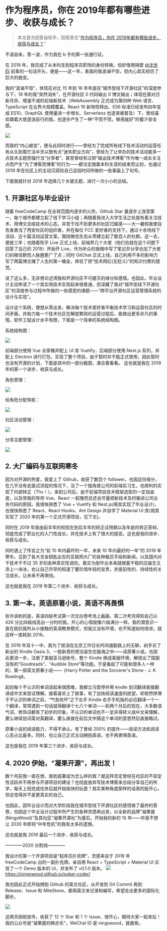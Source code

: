 # 作为程序员，你在 2019年都有哪些进步、收获与成长？

> 本文首次回答自知乎，回答原文“[作为程序员，你在 2019年都有哪些进步、收获与成长？](https://www.zhihu.com/question/363043667/answer/961312815)”

不请自来，答一波，作为我在 b 乎的第一张通行证。

在 2019 年，我完成了从本科生到程序员职场的身份转换。恰好借用隔壁 [@沈世钧](https://www.zhihu.com/people/d069b25d6ca84652cb81ab3109572d90) 前辈的一句话开头，便是——这一年，表面的我波澜不惊，但内心其实经历了巨大的蜕变。

我的“波澜不惊”，体现在对比 15 年到 18 年年底在“城市型线下开源社区”的深度参与下，19 年的我“突然消失”，在开源社区 0 代码输出 0 博文输出；体现在面对日新月异、增速不减的前端新技术（WebAssembly 正式成为第四种 Web 语言、TypeScript 在业界大规模覆盖、React 16 新特性释出、ES6 标准已经发布四年变成 ES10、GraphQL 使用量进一步增长、Serverless 也逐渐被普及）下，曾经喜欢跟着大佬逐浪前行的我，也逐步产生了一种“不慌不慌，够用就好”的蜜汁安全感。

![](https://cdn.nlark.com/yuque/0/2020/png/86548/1578048093919-6faa2f79-7806-4385-8f83-6b4941ca4909.png#align=left&display=inline&height=239&margin=%5Bobject%20Object%5D&originHeight=682&originWidth=700&size=0&status=done&style=none&width=245)

而我的“内心蜕变”，便与此同时进行——曾经为了完成所有线下技术活动的运营任务从头到尾忙活半天以致有点“迷失职业方向”，曾经为了让举办的技术活动能多一点技术主题而强行当“分享者”、甚至曾经有过把“输出技术博客”作为唯一成长关注点而产生“为了博客而博客”的行为——都注定随着本科生涯的结束而尘封，也通过 2019 年在社区上的主动沉寂给自己这段时间所做的一些事画上了句号。

下面我就针对 2019 年选择几个关键主题，进行一次小小的总结。

## 1. 开源社区与毕业设计

随着 freeCodeCamp 在全球范围内逐步的火热，Github Star 量逐步上涨至第一，每个城市都建立起了线下学习小组；再随着我进入大学生活之处就有着关注技术、用博文总结技术的心态，并苦于找不到更多的社区归属感——大一暑假我便自告奋勇当了西安社区的组织者，并在每位 FCC 爱好者的支持下，通过十余场线下活动、近十篇活动运营文案，围绕微信生态从零建立起了数百人的社群。这一去，便是三年；也随着知乎 Live 正式上线，前端界几个大佬（他们也就在这个问题下回答了自己的 2019）开始开 Live，作为听众的我暗中写了笔记并分享也加了大佬们的微信群而人脉圈更广了点；同时 GitChat 正式上线，自己利用不多的影响力写了两篇博文赚了人生的第一桶金，体验了把“技术网红(无贬义)”的知识付费的感觉。

说了这么多，无非想论述清我和开源社区不可磨灭的缘分和感情。也因此，毕业设计主动申请了一个其实用技术实现起来很普通，但深藏了我对“城市型线下开源社区”的深度参与过程中所做的一些感思的课题——“跨平台开源社区运营管理系统的设计与实现”。

设计这个系统，便想从零出发，解决每个技术爱好者平衡技术学习和运营社区的时间矛盾，并助力每一个技术社区在解放繁琐的运营过程后，能做出更多非凡的事情。软件工程设计水平有限，下面是一个简单的系统结构图。

系统结构图：

![](https://cdn.nlark.com/yuque/0/2020/png/86548/1578048093916-00e8f797-5863-4c8b-8b0e-894c3655c3d3.png#align=left&display=inline&height=672&margin=%5Bobject%20Object%5D&originHeight=672&originWidth=720&size=0&status=done&style=none&width=720)

前端部分使用 Vue 全家桶并配上 UI 库 Vuetify，后端部分使用 Nest.js 系列，并配上 Electron 进行打包，实现了整个项目。由于暂时并不能正式使用，因此暂时也没有开源的计划，下面是其中的一部分截图，凑合着看看。
这也就是我在 2019 年的第一个进步、收获与成长。

角色管理：

![](https://cdn.nlark.com/yuque/0/2020/png/86548/1578048093912-27991ca0-a936-4e96-b0f4-b944e37e037c.png#align=left&display=inline&height=390&margin=%5Bobject%20Object%5D&originHeight=390&originWidth=720&size=0&status=done&style=none&width=720)

给角色分配导航：

![](https://cdn.nlark.com/yuque/0/2020/png/86548/1578048093920-90bf70df-4da1-4a94-b14f-0ab178e0698a.png#align=left&display=inline&height=385&margin=%5Bobject%20Object%5D&originHeight=385&originWidth=720&size=0&status=done&style=none&width=720)

社区活动管理：

![](https://cdn.nlark.com/yuque/0/2020/png/86548/1578048093913-37a19c48-8141-43ac-b2b0-6c165bc38fb2.png#align=left&display=inline&height=387&margin=%5Bobject%20Object%5D&originHeight=387&originWidth=720&size=0&status=done&style=none&width=720)

分享主题管理：

![](https://cdn.nlark.com/yuque/0/2020/png/86548/1578048093928-1bc29cee-c158-4e4e-86e5-ba31dee5073e.png#align=left&display=inline&height=384&margin=%5Bobject%20Object%5D&originHeight=384&originWidth=720&size=0&status=done&style=none&width=720)

## 2. 大厂编码与互联网寒冬

因为对开源的热爱，我爱上了 Github，收获了数百个 follower。也因这份缘分，在几乎没有走面试流程的情况下，当了一个独角兽公司的前端实习生，也顺利的实现了内部转正（Thx！）。来到公司后，由于前端项目技术框架选型的一定自由度，以及带我的导师 Vue、React 一起撸而且还会尽量把新技术及时搬进公司业务代码的原因，我很快熟悉了 Vue + Vuetify 和 Nest.js(用其实现了毕业设计)，也很快熟悉了 React、React Hooks、Ant Design 并自学了 Material UI 库(用其实现了 2020 年的第一个正式开源项目，见下文)。

同时在 2019 年我由前半年的校招生到后半年的转正试用期以及年底的转正答辩，彻底完成了职业化的入门性成长，并在技术上有了很大的提高，这也是我的进步、收获与成长。

同时遇上了传言之为“前 10 年内最坏的一年，未来 10 年内最好的一年”的 2019 年寒冬。见到了各大含金钥匙出生的互联网大厂的各种裁员手段和新闻，以及国内对干技术干不过 35 岁的各种真实性调侃，着实为刚毕业本来就根基不稳的应届生又添上一块冰，也让自己尽早的知道了要珍惜年轻的宝贵，并提前性的、持续性的关注成长，让未来不再惧怕。

这也就是我在 2019 年第二个进步、收获与成长。

## 3. 第一本，英语原著小说，英语不再畏惧

些许讽刺的是，英语四级考试第一次交白卷考场上画画、第二次考完得知自己以 426 分比四级线高出一分时的我，开心的心情就像六级满分一样。我的潜意识一直在抵抗我所从小接触的英语教育模式，但我又没有环境，也不知道如何改进，就这样一直耗到 2019。

在 2019 年双十一中，我为了抵消在北京工作日长时间通勤路上的无聊，剁手买了新出的 Kindle Oasis 3，一股新奇的想法诞生在脑海之中——读原著小说。也因此更进一步，注册了美服亚马逊账号，整个 Kindle 换成美服环境，解锁出了国服没有的“Goodreads”、“Audible Store”等功能。于是看起了可能和很多人一样的，第一部英文原著小说——《Harry Potter and the Sorcerer's Stone - J. K. Rowling》。

起初每个不认识的单词读起来很困难，我都立马暂停并用 kindle 划词翻译直接翻译成中文来尝试理解。接着喜欢上了故事，有了加快阅读速度的欲望，却依然停滞于不认识的单词之前，“气急败坏”之下左手 Kindle 右手手机版的必应翻译一个一个翻译，常常遇到一句话就得翻译个七八个单词——到两个月后的现在，大多数语气词、修饰词都有了初步的印象，不认识的单词也不一定非得转义成中文来理解，要么继续划词英对英翻译，要么直接在前后文中猜这个单词的意思然后直接略过。

原著小说的阅读能力，不得不承认，有了曾经 200% 的提升——阅读方法和阅读心态占比最多。同时，也让自己正式主动拥抱英语，也不再畏惧英语。

这也是我在 2019 年第三个进步、收获与成长。

## 4. 2020 伊始，“凝果开源”，再出发！

数个月前我一直在想，我到底要成为怎么样的我？就这样否定曾经在社区的不安定性活跃并不再参与开源项目的建设？也彻底放弃写技术博客来总结分享自己的所学，每天上班完成任务后就开始愉快的玩耍？其实某种角度那样的话真的挺开心，但总觉得并不是更真实的自己。

也因此，因毕业设计而对大学阶段我在城市型线下开源社区的感悟做了最终的答卷，也因这个毕业设计过程中所产生的各种灵感再出发，以全新的品牌“凝果屋(NingoWood)”及其社区“凝果开源社”为基石，开始我的新的 10 年——毕竟不想让 2030 年即将“中年危机”的我有太多的遗憾。

这也就是我 2019 最后一个进步、收获与成长。

————2020 分割线————

我设计的第一个开源项目是“程序员扑克牌”，灵感来自于 2019 年 freeCodeCamp 出的一副扑克牌。亲自用 React + TypeScript + Material UI 实现了一个 Demo 版本的 UI，并发布了 v0.1.0 版本。
![](https://cdn.nlark.com/yuque/0/2020/png/86548/1578048093916-cd7ab514-53c9-41de-ab1b-dceb6541877d.png#align=left&display=inline&height=438&margin=%5Bobject%20Object%5D&originHeight=438&originWidth=720&size=0&status=done&style=none&width=720)
https://ningowood.github.io/poker-coder/

我也因此正式开始拥抱 Github 的英文社区，从开发到 Git Commit 再到 Release、Issue 和 MileStone，都用英文来记录和编写，希望走出更多的国际化脚步。

![](https://cdn.nlark.com/yuque/0/2020/png/86548/1578048093964-19940139-132d-4d6c-9f67-909f386431d6.png#align=left&display=inline&height=450&margin=%5Bobject%20Object%5D&originHeight=450&originWidth=720&size=0&status=done&style=none&width=720)

这两天刚刚宣传，收获了 12 个 Star 和 1 个 Issue，很开心，期待大家一起来玩！
我的公众号是“凝果屋的韩亦乐”，WeChat ID 是 ningowood，就酱紫。
